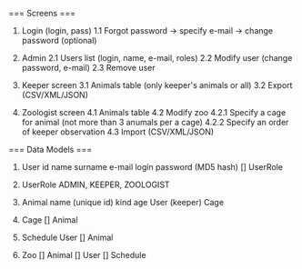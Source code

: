 === Screens ===

1. Login (login, pass)
1.1 Forgot password -> specify e-mail -> change password (optional)

2. Admin
2.1 Users list (login, name, e-mail, roles)
2.2 Modify user (change password, e-mail)
2.3 Remove user

3. Keeper screen
3.1 Animals table (only keeper's animals or all)
3.2 Export (CSV/XML/JSON)

4. Zoologist screen
4.1 Animals table
4.2 Modify zoo
4.2.1 Specify a cage for animal (not more than 3 anumals per a cage)
4.2.2 Specify an order of keeper observation
4.3 Import (CSV/XML/JSON)

=== Data Models ===

1. User
id
name
surname
e-mail
login
password (MD5 hash)
[] UserRole

2. UserRole
ADMIN,
KEEPER,
ZOOLOGIST

3. Animal
name (unique id)
kind
age
User (keeper)
Cage

4. Cage
[] Animal

5. Schedule
User
[] Animal

6. Zoo
[] Animal
[] User
[] Schedule

